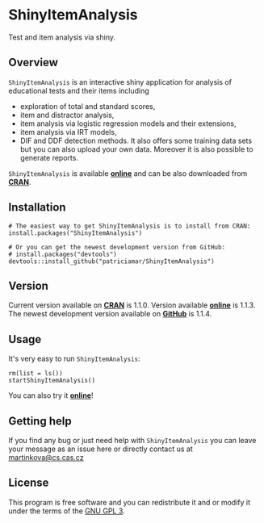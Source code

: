 # ShinyItemAnalysis
Test and item analysis via shiny.

## Overview
`ShinyItemAnalysis` is an interactive shiny application for analysis of educational tests and their items including 
 * exploration of total and standard scores,
 * item and distractor analysis,
 * item analysis via logistic regression models and their extensions,
 * item analysis via IRT models,
 * DIF and DDF detection methods.
It also offers some training data sets but you can also upload your own data. Moreover it is also possible to generate reports. 

`ShinyItemAnalysis` is available [**online**](https://shiny.cs.cas.cz/ShinyItemAnalysis/) and can be also downloaded from [**CRAN**](https://cran.rstudio.com/web/packages/ShinyItemAnalysis/).

## Installation
```
# The easiest way to get ShinyItemAnalysis is to install from CRAN:
install.packages("ShinyItemAnalysis")

# Or you can get the newest development version from GitHub:
# install.packages("devtools")
devtools::install_github("patriciamar/ShinyItemAnalysis")
```
## Version
Current version available on [**CRAN**](https://CRAN.R-project.org/package=ShinyItemAnalysis) is 1.1.0. Version available [**online**](https://shiny.cs.cas.cz/ShinyItemAnalysis/) is 1.1.3. The newest development version available on [**GitHub**](https://github.com/patriciamar/ShinyItemAnalysis) is 1.1.4.

## Usage
It's very easy to run `ShinyItemAnalysis`:
```
rm(list = ls())
startShinyItemAnalysis()
```
You can also try it [**online**](https://shiny.cs.cas.cz/ShinyItemAnalysis/)!

## Getting help
If you find any bug or just need help with `ShinyItemAnalysis` you can leave your message as an issue here or directly contact us at martinkova@cs.cas.cz

## License
This program is free software and you can redistribute it and or modify it under the terms of the [GNU GPL 3](https://www.gnu.org/licenses/gpl-3.0.en.html).
